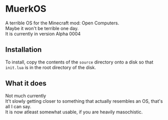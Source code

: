 # MuerkOS
A terrible OS for the Minecraft mod: Open Computers.  
Maybe it won't be terrible one day.  
It is currently in version Alpha 0004  
## Installation  
To install, copy the contents of the `source` directory onto a disk so that `init.lua` is in the root directory of the disk.  
## What it does  
Not much currently  
It't slowly getting closer to something that actually resembles an OS, that's all I can say.  
It is now atleast somewhat usable, if you are heavily masochistic.
